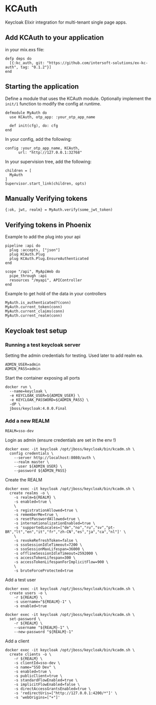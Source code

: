 # KCAuth

Keycloak Elixir integration for multi-tenant single page apps.


## Add KCAuth to your application

in your mix.exs file:

```
defp deps do
  [{:kc_auth, git: "https://github.com/intersoft-solutions/ex-kc-auth", tag: "0.1.2"}]
end
```

## Starting the application

Define a module that uses the KCAuth module.
Optionally implement the `init/1` function to modify the config at runtime.

```
defmodule MyAuth do
  use KCAuth, otp_app: :your_otp_app_name

  def init(cfg), do: cfg
end

```

In your config, add the following:

```
config :your_otp_app_name, KCAuth,
      url: "http://127.0.0.1:32768"
```

In your supervision tree, add the following:

```
children = [
  MyAuth
]
Supervisor.start_link(children, opts)
```

## Manually Verifying tokens

```
{:ok, jwt, realm} = MyAuth.verify(some_jwt_token)
```

## Verifying tokens in Phoenix

Example to add the plug into your api
```  
pipeline :api do
  plug :accepts, ["json"]
  plug KCAuth.Plug
  plug KCAuth.Plug.EnsureAuthenticated
end

scope "/api", MyApiWeb do
  pipe_through :api
  resources "/myapi", APIController
end
```

Example to get hold of the data in your controllers
```
MyAuth.is_authenticated?(conn)
MyAuth.current_token(conn)
MyAuth.current_claims(conn)
MyAuth.current_realm(conn)
```

## Keycloak test setup

### Running a test keycloak server

Setting the admin credentials for testing. Used later to add realm ea.

```
ADMIN_USER=admin
ADMIN_PASS=admin
```

Start the container exposing all ports

```
docker run \
  --name=keycloak \
  -e KEYCLOAK_USER=${ADMIN_USER} \
  -e KEYCLOAK_PASSWORD=${ADMIN_PASS} \
  -dP \
  jboss/keycloak:4.0.0.Final
```


### Add a new REALM

```
REALM=sso-dev
```

Login as admin (ensure credentials are set in the env !)

```
docker exec -it keycloak /opt/jboss/keycloak/bin/kcadm.sh \
  config credentials \
    --server http://localhost:8080/auth \
    --realm master \
    --user ${ADMIN_USER} \
    --password ${ADMIN_PASS}
```

Create the REALM  

```
docker exec -it keycloak /opt/jboss/keycloak/bin/kcadm.sh \
  create realms -o \
    -s realm=${REALM} \
    -s enabled=true \
    \
    -s registrationAllowed=true \
    -s rememberMe=true \
    -s resetPasswordAllowed=true \
    -s internationalizationEnabled=true \
    -s 'supportedLocales=["de","no","ru","sv","pt-BR","lt","en","it","fr","zh-CN","es","ja","ca","nl"]' \
    \
    -s revokeRefreshToken=false \
    -s ssoSessionIdleTimeout=7200 \
    -s ssoSessionMaxLifespan=36000 \
    -s offlineSessionIdleTimeout=2592000 \
    -s accessTokenLifespan=300 \
    -s accessTokenLifespanForImplicitFlow=900 \
    \
    -s bruteForceProtected=true
```

Add a test user

```
docker exec -it keycloak /opt/jboss/keycloak/bin/kcadm.sh \
  create users -o \
    -r ${REALM} \
    -s username="${REALM}-1" \
    -s enabled=true

docker exec -it keycloak /opt/jboss/keycloak/bin/kcadm.sh \
  set-password \
    -r ${REALM} \
    --username "${REALM}-1" \
    --new-password "${REALM}-1"
```

Add a client

```
docker exec -it keycloak /opt/jboss/keycloak/bin/kcadm.sh \
  create clients -o \
    -r ${REALM} \
    -s clientId=sso-dev \
    -s name="SSO Dev" \
    -s enabled=true \
    -s publicClient=true \
    -s standardFlowEnabled=true \
    -s implicitFlowEnabled=false \
    -s directAccessGrantsEnabled=true \
    -s 'redirectUris=["http://127.0.0.1:4200/*"]' \
    -s 'webOrigins=["+"]'
```
